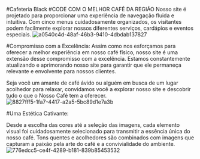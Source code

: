 ﻿#Cafeteria Black 
 #CODE COM O MELHOR CAFÉ DA REGIÃO
Nosso site é projetado para proporcionar uma experiência de navegação fluida e intuitiva. Com cinco menus cuidadosamente organizados, os visitantes podem facilmente explorar nossos diferentes serviços, cardápios e eventos especiais.
![a0540c4d-48af-46b3-9410-4dbdab137827](https://github.com/CamilaDziubat/Cafeteria_Black/assets/117546561/3699e54d-ee2f-4421-b57d-fef8fc655687)


#Compromisso com a Excelência:
Assim como nos esforçamos para oferecer a melhor experiência em nosso café físico, nosso site é uma extensão desse compromisso com a excelência. Estamos constantemente atualizando e aprimorando nosso site para garantir que ele permaneça relevante e envolvente para nossos clientes.

Seja você um amante de café ávido ou alguém em busca de um lugar acolhedor para relaxar, convidamos você a explorar nosso site e descobrir tudo o que o Nosso Café tem a oferecer.
![8827fff5-1fa7-4417-a2a5-5bc89d1e7a3b](https://github.com/CamilaDziubat/Cafeteria_Black/assets/117546561/de07fd1b-a301-47e0-8e8f-8bd452faefab)


#Uma Estética Cativante:

Desde a escolha das cores até a seleção das imagens, cada elemento visual foi cuidadosamente selecionado para transmitir a essência única do nosso café. Tons quentes e acolhedores são combinados com imagens que capturam a paixão pela arte do café e a convivialidade do ambiente.
![776edcc5-ce4f-4289-b181-839b85453532](https://github.com/CamilaDziubat/Cafeteria_Black/assets/117546561/bac2de0a-5e2a-4fc3-b5f5-8bc2b3b06955)
